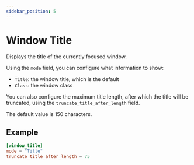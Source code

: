 ```yaml
---
sidebar_position: 5
---
```


# Window Title

Displays the title of the currently focused window.

Using the `mode` field, you can configure what information to show:

- `Title`: the window title, which is the default
- `Class`: the window class

You can also configure the maximum title length, after which the title will be  
truncated, using the `truncate_title_after_length` field.

The default value is 150 characters.

## Example

```toml
[window_title]
mode = "Title"
truncate_title_after_length = 75
```
